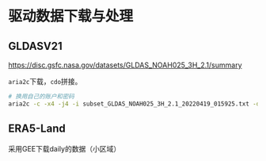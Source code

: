 # 驱动数据下载与处理


## GLDASV21
<https://disc.gsfc.nasa.gov/datasets/GLDAS_NOAH025_3H_2.1/summary>

`aria2c`下载，`cdo`拼接。

```bash
# 换用自己的账户和密码
aria2c -c -x4 -j4 -i subset_GLDAS_NOAH025_3H_2.1_20220419_015925.txt -d GLDASV2.1 --http-user JaneKong --http-passwd passwd
```

## ERA5-Land
采用GEE下载daily的数据（小区域）
